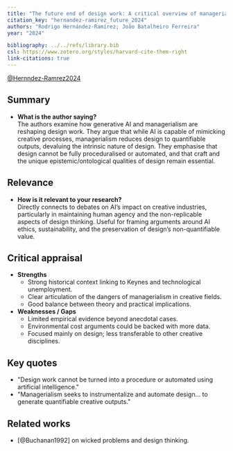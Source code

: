 ```yaml
---
title: "The future end of design work: A critical overview of managerialism, generative AI, and the nature of knowledge work, and why craft remains relevant"
citation_key: "hernandez-ramirez_future_2024"
authors: "Rodrigo Hernández-Ramírez; João Batalheiro Ferreira"
year: "2024"

bibliography: ../../refs/library.bib
csl: https://www.zotero.org/styles/harvard-cite-them-right
link-citations: true
---
```

[@Hernndez-Ramrez2024](HernandezRamirez2024.html)


## Summary
- **What is the author saying?**  
  The authors examine how generative AI and managerialism are reshaping design work. They argue that while AI is capable of mimicking creative processes, managerialism reduces design to quantifiable outputs, devaluing the intrinsic nature of design. They emphasise that design cannot be fully proceduralised or automated, and that craft and the unique epistemic/ontological qualities of design remain essential.

## Relevance
- **How is it relevant to your research?**  
  Directly connects to debates on AI’s impact on creative industries, particularly in maintaining human agency and the non-replicable aspects of design thinking. Useful for framing arguments around AI ethics, sustainability, and the preservation of design’s non-quantifiable value.

## Critical appraisal
- **Strengths**  
  - Strong historical context linking to Keynes and technological unemployment.
  - Clear articulation of the dangers of managerialism in creative fields.
  - Good balance between theory and practical implications.
- **Weaknesses / Gaps**  
  - Limited empirical evidence beyond anecdotal cases.
  - Environmental cost arguments could be backed with more data.
  - Focused mainly on design; less transferable to other creative disciplines.

## Key quotes
- "Design work cannot be turned into a procedure or automated using artificial intelligence."
- "Managerialism seeks to instrumentalize and automate design… to generate quantifiable creative outputs."

## Related works
- [@Buchanan1992] on wicked problems and design thinking.